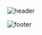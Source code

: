 ![header](https://capsule-render.vercel.app/api?type=waving&&&color=0:00BCF2,100:84D5F7&height=250&section=header&text=SmartBuilding%20Securitysystem&fontSize=40&fontAlignY=40)


![footer](https://capsule-render.vercel.app/api?type=waving&&&color=0:2158A8,100:00BCF2&height=250&section=footer&text=Thank%20you&fontSize=30)

